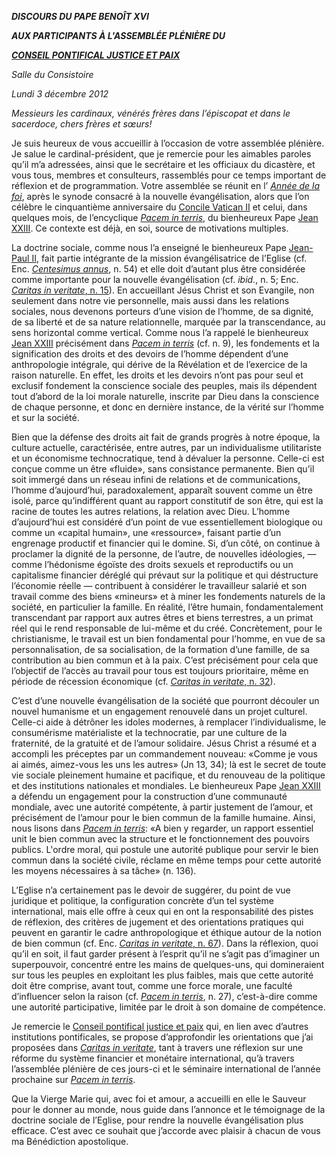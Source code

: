 ***DISCOURS DU PAPE BENOÎT XVI***

***AUX PARTICIPANTS À L'ASSEMBLÉE PLÉNIÈRE DU***

***[CONSEIL PONTIFICAL JUSTICE ET PAIX](http://www.vatican.va/roman_curia/pontifical_councils/justpeace/index_fr.htm)***

*Salle du Consistoire*

*Lundi 3 décembre 2012*

*Messieurs les cardinaux,* *vénérés frères dans l’épiscopat et dans le sacerdoce,* *chers frères et sœurs!*

Je suis heureux de vous accueillir à l’occasion de votre assemblée plénière. Je salue le cardinal-président, que je remercie pour les aimables paroles qu’il m’a adressées, ainsi que le secrétaire et les officiaux du dicastère, et vous tous, membres et consulteurs, rassemblés pour ce temps important de réflexion et de programmation. Votre assemblée se réunit en l’ *[Année de la foi](http://www.vatican.va/special/annus_fidei/index_fr.htm)*, après le synode consacré à la nouvelle évangélisation, alors que l’on célèbre le cinquantième anniversaire du [Concile Vatican II](http://www.vatican.va/archive/hist_councils/ii_vatican_council/index_fr.htm%C3%B9) et celui, dans quelques mois, de l’encyclique *[Pacem in terris](/content/john-xxiii/fr/encyclicals/documents/hf_j-xxiii_enc_11041963_pacem.html)*, du bienheureux Pape [Jean XXIII](/content/john-xxiii/fr.html). Ce contexte est déjà, en soi, source de motivations multiples.

La doctrine sociale, comme nous l’a enseigné le bienheureux Pape [Jean-Paul II](/content/john-paul-ii/fr.html), fait partie intégrante de la mission évangélisatrice de l’Eglise (cf. Enc. *[Centesimus annus](/content/john-paul-ii/fr/encyclicals/documents/hf_jp-ii_enc_01051991_centesimus-annus.html)*, n. 54) et elle doit d’autant plus être considérée comme importante pour la nouvelle évangélisation (cf. *ibid.*, n. 5; Enc. [*Caritas in veritate*, n. 15](/content/benedict-xvi/fr/encyclicals/documents/hf_ben-xvi_enc_20090629_caritas-in-veritate.html#15.)). En accueillant Jésus Christ et son Evangile, non seulement dans notre vie personnelle, mais aussi dans les relations sociales, nous devenons porteurs d’une vision de l’homme, de sa dignité, de sa liberté et de sa nature relationnelle, marquée par la transcendance, au sens horizontal comme vertical. Comme nous l’a rappelé le bienheureux [Jean XXIII](/content/john-xxiii/fr.html) précisément dans *[Pacem in terris](/content/john-xxiii/fr/encyclicals/documents/hf_j-xxiii_enc_11041963_pacem.html)* (cf. n. 9), les fondements et la signification des droits et des devoirs de l’homme dépendent d’une anthropologie intégrale, qui dérive de la Révélation et de l’exercice de la raison naturelle. En effet, les droits et les devoirs n’ont pas pour seul et exclusif fondement la conscience sociale des peuples, mais ils dépendent tout d’abord de la loi morale naturelle, inscrite par Dieu dans la conscience de chaque personne, et donc en dernière instance, de la vérité sur l’homme et sur la société.

Bien que la défense des droits ait fait de grands progrès à notre époque, la culture actuelle, caractérisée, entre autres, par un individualisme utilitariste et un économisme technocratique, tend à dévaluer la personne. Celle-ci est conçue comme un être «fluide», sans consistance permanente. Bien qu’il soit immergé dans un réseau infini de relations et de communications, l’homme d’aujourd’hui, paradoxalement, apparaît souvent comme un être isolé, parce qu’indifférent quant au rapport constitutif de son être, qui est la racine de toutes les autres relations, la relation avec Dieu. L’homme d’aujourd’hui est considéré d’un point de vue essentiellement biologique ou comme un «capital humain», une «ressource», faisant partie d’un engrenage productif et financier qui le domine. Si, d’un côté, on continue à proclamer la dignité de la personne, de l’autre, de nouvelles idéologies, — comme l’hédonisme égoïste des droits sexuels et reproductifs ou un capitalisme financier déréglé qui prévaut sur la politique et qui déstructure l’économie réelle — contribuent à considérer le travailleur salarié et son travail comme des biens «mineurs» et à miner les fondements naturels de la société, en particulier la famille. En réalité, l’être humain, fondamentalement transcendant par rapport aux autres êtres et biens terrestres, a un primat réel qui le rend responsable de lui-même et du créé. Concrètement, pour le christianisme, le travail est un bien fondamental pour l’homme, en vue de sa personnalisation, de sa socialisation, de la formation d’une famille, de sa contribution au bien commun et à la paix. C’est précisément pour cela que l’objectif de l’accès au travail pour tous est toujours prioritaire, même en période de récession économique (cf. [*Caritas in veritate*, n. 32](/content/benedict-xvi/fr/encyclicals/documents/hf_ben-xvi_enc_20090629_caritas-in-veritate.html#32.)).

C’est d’une nouvelle évangélisation de la société que pourront découler un nouvel humanisme et un engagement renouvelé dans un projet culturel. Celle-ci aide à détrôner les idoles modernes, à remplacer l’individualisme, le consumérisme matérialiste et la technocratie, par une culture de la fraternité, de la gratuité et de l’amour solidaire. Jésus Christ a résumé et a accompli les préceptes par un commandement nouveau: «Comme je vous ai aimés, aimez-vous les uns les autres» (Jn 13, 34); là est le secret de toute vie sociale pleinement humaine et pacifique, et du renouveau de la politique et des institutions nationales et mondiales. Le bienheureux Pape [Jean XXIII](/content/john-xxiii/fr.html) a défendu un engagement pour la construction d’une communauté mondiale, avec une autorité compétente, à partir justement de l’amour, et précisément de l’amour pour le bien commun de la famille humaine. Ainsi, nous lisons dans *[Pacem in terris](/content/john-xxiii/fr/encyclicals/documents/hf_j-xxiii_enc_11041963_pacem.html)*: «A bien y regarder, un rapport essentiel unit le bien commun avec la structure et le fonctionnement des pouvoirs publics. L'ordre moral, qui postule une autorité publique pour servir le bien commun dans la société civile, réclame en même temps pour cette autorité les moyens nécessaires à sa tâche» (n. 136).

L’Eglise n’a certainement pas le devoir de suggérer, du point de vue juridique et politique, la configuration concrète d’un tel système international, mais elle offre à ceux qui en ont la responsabilité des pistes de réflexion, des critères de jugement et des orientations pratiques qui peuvent en garantir le cadre anthropologique et éthique autour de la notion de bien commun (cf. Enc. [*Caritas in veritate*, n. 67](/content/benedict-xvi/fr/encyclicals/documents/hf_ben-xvi_enc_20090629_caritas-in-veritate.html#67.)). Dans la réflexion, quoi qu’il en soit, il faut garder présent à l’esprit qu’il ne s’agit pas d’imaginer un superpouvoir, concentré entre les mains de quelques-uns, qui domineraient sur tous les peuples en exploitant les plus faibles, mais que cette autorité doit être comprise, avant tout, comme une force morale, une faculté d’influencer selon la raison (cf. *[Pacem in terris](/content/john-xxiii/fr/encyclicals/documents/hf_j-xxiii_enc_11041963_pacem.html)*, n. 27), c’est-à-dire comme une autorité participative, limitée par le droit à son domaine de compétence.

Je remercie le [Conseil pontifical justice et paix](http://www.vatican.va/roman_curia/pontifical_councils/justpeace/index_fr.htm) qui, en lien avec d’autres institutions pontificales, se propose d’approfondir les orientations que j’ai proposées dans *[Caritas in veritate](/content/benedict-xvi/fr/encyclicals/documents/hf_ben-xvi_enc_20090629_caritas-in-veritate.html)*, tant à travers une réflexion sur une réforme du système financier et monétaire international, qu’à travers l’assemblée plénière de ces jours-ci et le séminaire international de l’année prochaine sur *[Pacem in terris](/content/john-xxiii/fr/encyclicals/documents/hf_j-xxiii_enc_11041963_pacem.html)*.

Que la Vierge Marie qui, avec foi et amour, a accueilli en elle le Sauveur pour le donner au monde, nous guide dans l’annonce et le témoignage de la doctrine sociale de l’Eglise, pour rendre la nouvelle évangélisation plus efficace. C’est avec ce souhait que j’accorde avec plaisir à chacun de vous ma Bénédiction apostolique.